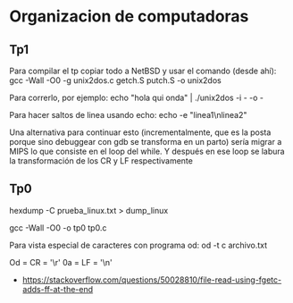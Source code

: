 # Organizacion de computadoras

## Tp1
Para compilar el tp copiar todo a NetBSD y usar el comando (desde ahí):
gcc -Wall -O0 -g unix2dos.c getch.S putch.S -o unix2dos

Para correrlo, por ejemplo:
echo "hola qui onda" | ./unix2dos -i - -o -

Para hacer saltos de linea usando echo:  echo -e "linea1\nlinea2"

Una alternativa para continuar esto (incrementalmente, que es la posta porque sino debuggear con gdb se transforma en un parto) sería migrar a MIPS lo que consiste en el loop del while. Y después en ese loop se labura la transformación de los CR y LF respectivamente

## Tp0
hexdump -C prueba_linux.txt > dump_linux

gcc -Wall -O0 -o tp0 tp0.c

Para vista especial de caracteres con programa od: od -t c archivo.txt


Od = CR = '\r'
0a = LF = '\n'

- https://stackoverflow.com/questions/50028810/file-read-using-fgetc-adds-ff-at-the-end
